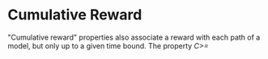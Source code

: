 # Cumulative Reward

"Cumulative reward" properties also associate a reward with each path of a model, but only up to a given time bound. The property *C>=*